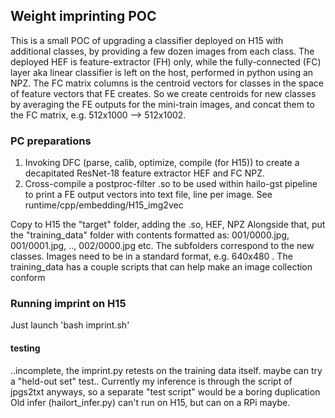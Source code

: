 ## Weight imprinting POC ## 

This is a small POC of upgrading a classifier deployed on H15 with additional classes, by providing a few dozen images from each class.
The deployed HEF is feature-extractor (FH) only, while the fully-connected (FC) layer aka linear classifier is left on the host, performed in python using an NPZ. The FC matrix columns is the centroid vectors for classes in the space of feature vectors that FE creates. So we create centroids for new classes by averaging the FE outputs for the mini-train images, and concat them to the FC matrix, e.g. 512x1000 --> 512x1002. 


### PC preparations
1. Invoking DFC (parse, calib, optimize, compile (for H15)) to create a decapitated ResNet-18 feature extractor HEF and FC NPZ.
2. Cross-compile a postproc-filter .so to be used within hailo-gst pipeline to print a FE output vectors into text file, line per image.
   See runtime/cpp/embedding/H15_img2vec

Copy to H15 the "target" folder, adding the .so, HEF, NPZ
Alongside that, put the "training_data" folder with contents formatted as: 001/0000.jpg, 001/0001.jpg, .., 002/0000.jpg etc. The subfolders correspond to the new classes. Images need to be in a standard format, e.g. 640x480 . The training_data has a couple scripts that can help make an image collection conform


### Running imprint on H15 
Just launch 'bash imprint.sh' 

#### testing
..incomplete, the imprint.py retests on the training data itself. maybe can try a "held-out set" test..
Currently my inference is through the script of jpgs2txt anyways, so a separate "test script" would be a boring duplication
Old infer (hailort_infer.py) can't run on H15, but can on a RPi maybe. 
    

